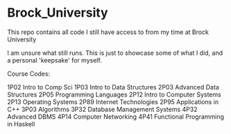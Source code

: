 # Brock_University
This repo contains all code I still have access to from my time at Brock University 

I am unsure what still runs. This is just to showcase some of what I did, and a personal 'keepsake' for myself.  

Course Codes:

1P02  Intro to Comp Sci
1P03  Intro to Data Structures 
2P03  Advanced Data Structures
2P05  Programming Languages
2P12  Intro to Computer Systems
2P13  Operating Systems
2P89  Internet Technologies
2P95  Applications in C++
3P03  Algorithms
3P32  Database Management Systems
4P32  Advanced DBMS
4P14  Computer Networking
4P41  Functional Programming in Haskell
